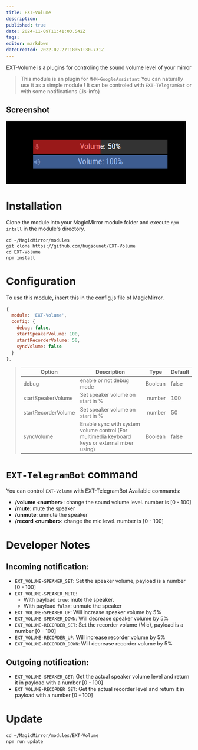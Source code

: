 ```yaml
---
title: EXT-Volume
description: 
published: true
date: 2024-11-09T11:41:03.542Z
tags: 
editor: markdown
dateCreated: 2022-02-27T18:51:30.731Z
---
```


EXT-Volume is a plugins for controling the sound volume level of your mirror

> This module is an plugin for `MMM-GoogleAssistant`
> You can naturally use it as a simple module !
> It can be controled with `EXT-TelegramBot` or with some notifications
{.is-info}

## Screenshot
![](https://raw.githubusercontent.com/bugsounet/EXT-Volume/dev/resources/screenshot.png)

# Installation

Clone the module into your MagicMirror module folder and execute `npm intall` in the module's directory.
```
cd ~/MagicMirror/modules
git clone https://github.com/bugsounet/EXT-Volume
cd EXT-Volume
npm install
```

# Configuration
To use this module, insert this in the config.js file of MagicMirror.

```js
{
  module: 'EXT-Volume',
  config: {
    debug: false,
    startSpeakerVolume: 100,
    startRecorderVolume: 50,
    syncVolume: false
  }
},
```

> | Option  | Description | Type | Default |
> | ------- | --- | --- | --- |
> | debug | enable or not debug mode | Boolean | false |
> | startSpeakerVolume | Set speaker volume on start in % | number | 100
> | startRecorderVolume | Set speaker volume on start in % | number | 50
> | syncVolume | Enable sync with system volume control (For multimedia keyboard keys or external mixer using) | Boolean | false |

# `EXT-TelegramBot` command
You can control `EXT-Volume` with EXT-TelegramBot
Available commands:
 * **/volume \<number>**: change the sound volume level. number is [0 - 100]
 * **/mute**: mute the speaker
 * **/unmute**: unmute the speaker
 * **/record \<number>**: change the mic level. number is [0 - 100]

# Developer Notes
## Incoming notification:
 * `EXT_VOLUME-SPEAKER_SET`: Set the speaker volume, payload is a number [0 - 100]
 * `EXT_VOLUME-SPEAKER_MUTE`: 
     * With payload `true`: mute the speaker.
     * With payload `false`: unmute the speaker
 * `EXT_VOLUME-SPEAKER_UP`: Will increase speaker volume by 5%
 * `EXT_VOLUME-SPEAKER_DOWN`: Will decrease speaker volume by 5%
 * `EXT_VOLUME-RECORDER_SET`: Set the recorder volume (Mic), payload is a number [0 - 100]
 * `EXT_VOLUME-RECORDER_UP`: Will increase recorder volume by 5%
 * `EXT_VOLUME-RECORDER_DOWN`: Will decrease recorder volume by 5%

## Outgoing notification:
 * `EXT_VOLUME-SPEAKER_GET`: Get the actual speaker volume level and return it in payload with a number [0 - 100]
 * `EXT_VOLUME-RECORDER_GET`: Get the actual recorder level and return it in payload with a number [0 - 100]
 
# Update
```
cd ~/MagicMirror/modules/EXT-Volume
npm run update
```

